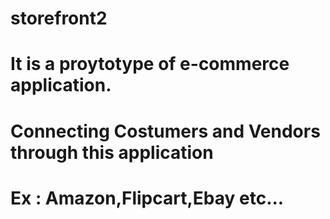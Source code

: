 # storefront2
# It is a proytotype of e-commerce application.
# Connecting Costumers and Vendors through this application
# Ex : Amazon,Flipcart,Ebay etc...
